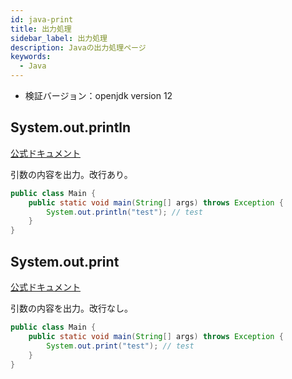 ```yaml
---
id: java-print
title: 出力処理
sidebar_label: 出力処理
description: Javaの出力処理ページ
keywords:
  - Java
---
```


- 検証バージョン：openjdk version 12

## System.out.println
[公式ドキュメント](https://docs.oracle.com/javase/jp/12/docs/api/java.base/java/io/PrintStream.html#println())

引数の内容を出力。改行あり。

```java
public class Main {
    public static void main(String[] args) throws Exception {
        System.out.println("test"); // test
    }
}
```

## System.out.print
[公式ドキュメント](https://docs.oracle.com/javase/jp/12/docs/api/java.base/java/io/PrintStream.html#print(boolean))

引数の内容を出力。改行なし。

```java
public class Main {
    public static void main(String[] args) throws Exception {
        System.out.print("test"); // test
    }
}
```
